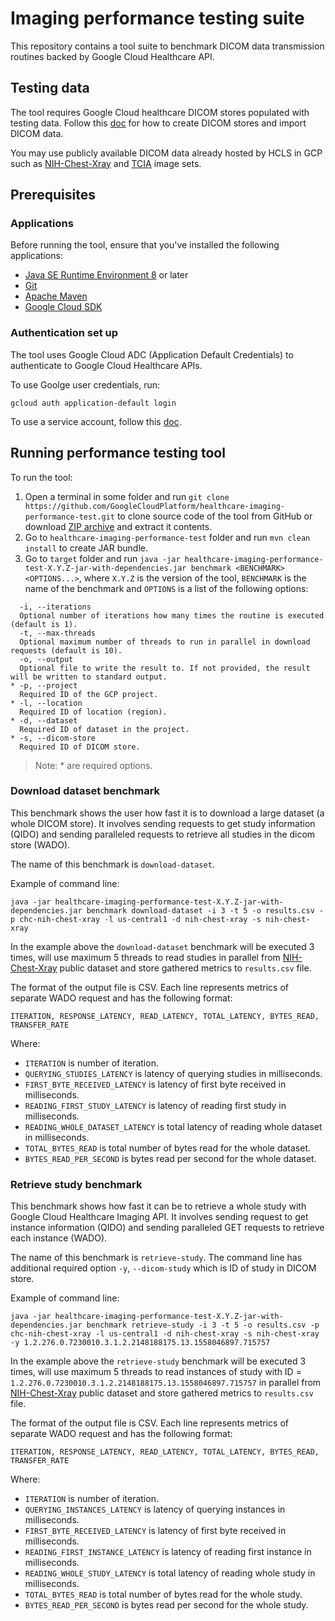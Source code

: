 
# Imaging performance testing suite

This repository contains a tool suite to benchmark DICOM data transmission
routines backed by Google Cloud Healthcare API.

## Testing data

The tool requires Google Cloud healthcare DICOM stores populated with testing
data. Follow this [doc](https://cloud.google.com/healthcare/docs/how-tos/dicom)
for how to create DICOM stores and import DICOM data.

You may use publicly available DICOM data already hosted by HCLS in GCP such as
[NIH-Chest-Xray](https://cloud.google.com/healthcare/docs/resources/public-datasets/nih-chest)
and [TCIA](https://cloud.google.com/healthcare/docs/resources/public-datasets/tcia)
image sets.

## Prerequisites

### Applications

Before running the tool, ensure that you've installed the following applications:

- [Java SE Runtime Environment 8](https://www.oracle.com/technetwork/java/javase/downloads/index.html) or later
- [Git](https://git-scm.com/)
- [Apache Maven](https://maven.apache.org/)
- [Google Cloud SDK](https://cloud.google.com/sdk/)

### Authentication set up

The tool uses Google Cloud ADC (Application Default Credentials) to authenticate
to Google Cloud Healthcare APIs.

To use Goolge user credentials, run:

    gcloud auth application-default login

To use a service account, follow this [doc](https://cloud.google.com/docs/authentication/production#providing_service_account_credentials).

## Running performance testing tool

To run the tool:

1. Open a terminal in some folder and run `git clone https://github.com/GoogleCloudPlatform/healthcare-imaging-performance-test.git`
   to clone source code of the tool from GitHub or download
   [ZIP archive](https://github.com/GoogleCloudPlatform/healthcare-imaging-performance-test/archive/master.zip)
   and extract it contents.
2. Go to `healthcare-imaging-performance-test` folder and run `mvn clean install` to create JAR bundle.
3. Go to `target` folder and run `java -jar healthcare-imaging-performance-test-X.Y.Z-jar-with-dependencies.jar benchmark <BENCHMARK> <OPTIONS...>`,
   where `X.Y.Z` is the version of the tool, `BENCHMARK` is the name of the benchmark and `OPTIONS` is a list of the following options:
   
```
  -i, --iterations
  Optional number of iterations how many times the routine is executed (default is 1).
  -t, --max-threads
  Optional maximum number of threads to run in parallel in download requests (default is 10).
  -o, --output
  Optional file to write the result to. If not provided, the result will be written to standard output.
* -p, --project
  Required ID of the GCP project.
* -l, --location
  Required ID of location (region).
* -d, --dataset
  Required ID of dataset in the project.
* -s, --dicom-store
  Required ID of DICOM store.
```

> Note: * are required options. 

### Download dataset benchmark

This benchmark shows the user how fast it is to download a large dataset (a whole DICOM store).
It involves sending requests to get study information (QIDO) and sending paralleled requests to
retrieve all studies in the dicom store (WADO).

The name of this benchmark is `download-dataset`.

Example of command line:

    java -jar healthcare-imaging-performance-test-X.Y.Z-jar-with-dependencies.jar benchmark download-dataset -i 3 -t 5 -o results.csv -p chc-nih-chest-xray -l us-central1 -d nih-chest-xray -s nih-chest-xray

In the example above the `download-dataset` benchmark will be executed 3 times, will use maximum 5 threads
to read studies in parallel from [NIH-Chest-Xray](https://cloud.google.com/healthcare/docs/resources/public-datasets/nih-chest#cloud-healthcare-api)
public dataset and store gathered metrics to `results.csv` file.

The format of the output file is CSV. Each line represents metrics of separate WADO request and
has the following format:

    ITERATION, RESPONSE_LATENCY, READ_LATENCY, TOTAL_LATENCY, BYTES_READ, TRANSFER_RATE

Where:
- `ITERATION` is number of iteration.
- `QUERYING_STUDIES_LATENCY` is latency of querying studies in milliseconds.
- `FIRST_BYTE_RECEIVED_LATENCY` is latency of first byte received in milliseconds.
- `READING_FIRST_STUDY_LATENCY` is latency of reading first study in milliseconds.
- `READING_WHOLE_DATASET_LATENCY` is total latency of reading whole dataset in milliseconds.
- `TOTAL_BYTES_READ` is total number of bytes read for the whole dataset.
- `BYTES_READ_PER_SECOND` is bytes read per second for the whole dataset.

### Retrieve study benchmark

This benchmark shows how fast it can be to retrieve a whole study with Google Cloud Healthcare
Imaging API. It involves sending request to get instance information (QIDO) and sending
paralleled GET requests to retrieve each instance (WADO).

The name of this benchmark is `retrieve-study`. The command line has additional required option
`-y`, `--dicom-study` which is ID of study in DICOM store.

Example of command line:

    java -jar healthcare-imaging-performance-test-X.Y.Z-jar-with-dependencies.jar benchmark retrieve-study -i 3 -t 5 -o results.csv -p chc-nih-chest-xray -l us-central1 -d nih-chest-xray -s nih-chest-xray -y 1.2.276.0.7230010.3.1.2.2148188175.13.1558046897.715757

In the example above the `retrieve-study` benchmark will be executed 3 times, will use maximum 5 threads
to read instances of study with ID = `1.2.276.0.7230010.3.1.2.2148188175.13.1558046897.715757`
in parallel from [NIH-Chest-Xray](https://cloud.google.com/healthcare/docs/resources/public-datasets/nih-chest#cloud-healthcare-api)
public dataset and store gathered metrics to `results.csv` file.

The format of the output file is CSV. Each line represents metrics of separate WADO request and
has the following format:

    ITERATION, RESPONSE_LATENCY, READ_LATENCY, TOTAL_LATENCY, BYTES_READ, TRANSFER_RATE

Where:
- `ITERATION` is number of iteration.
- `QUERYING_INSTANCES_LATENCY` is latency of querying instances in milliseconds.
- `FIRST_BYTE_RECEIVED_LATENCY` is latency of first byte received in milliseconds.
- `READING_FIRST_INSTANCE_LATENCY` is latency of reading first instance in milliseconds.
- `READING_WHOLE_STUDY_LATENCY` is total latency of reading whole study in milliseconds.
- `TOTAL_BYTES_READ` is total number of bytes read for the whole study.
- `BYTES_READ_PER_SECOND` is bytes read per second for the whole study.
